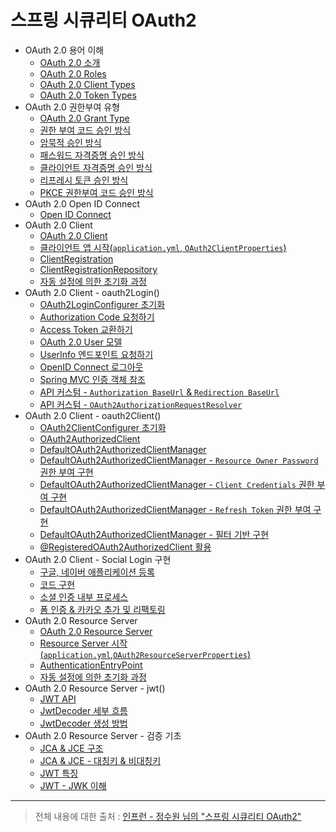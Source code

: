 # 스프링 시큐리티 OAuth2

- OAuth 2.0 용어 이해
  - [OAuth 2.0 소개](https://github.com/genesis12345678/TIL/blob/main/Spring/security/oauth/%EC%9A%A9%EC%96%B4%EC%9D%B4%ED%95%B4/OAuth.md)
  - [OAuth 2.0 Roles](https://github.com/genesis12345678/TIL/blob/main/Spring/security/oauth/%EC%9A%A9%EC%96%B4%EC%9D%B4%ED%95%B4/Roles.md)
  - [OAuth 2.0 Client Types](https://github.com/genesis12345678/TIL/blob/main/Spring/security/oauth/%EC%9A%A9%EC%96%B4%EC%9D%B4%ED%95%B4/ClientTypes.md)
  - [OAuth 2.0 Token Types](https://github.com/genesis12345678/TIL/blob/main/Spring/security/oauth/%EC%9A%A9%EC%96%B4%EC%9D%B4%ED%95%B4/TokenTypes.md)
- OAuth 2.0 권한부여 유형
  - [OAuth 2.0 Grant Type](https://github.com/genesis12345678/TIL/blob/main/Spring/security/oauth/%EA%B6%8C%ED%95%9C%EB%B6%80%EC%97%AC/GrantType.md)
  - [권한 부여 코드 승인 방식](https://github.com/genesis12345678/TIL/blob/main/Spring/security/oauth/%EA%B6%8C%ED%95%9C%EB%B6%80%EC%97%AC/Authorization.md)
  - [암묵적 승인 방식](https://github.com/genesis12345678/TIL/blob/main/Spring/security/oauth/%EA%B6%8C%ED%95%9C%EB%B6%80%EC%97%AC/Implicit.md)
  - [패스워드 자격증명 승인 방식](https://github.com/genesis12345678/TIL/blob/main/Spring/security/oauth/%EA%B6%8C%ED%95%9C%EB%B6%80%EC%97%AC/Password.md)
  - [클라이언트 자격증명 승인 방식](https://github.com/genesis12345678/TIL/blob/main/Spring/security/oauth/%EA%B6%8C%ED%95%9C%EB%B6%80%EC%97%AC/Client.md)
  - [리프레시 토큰 승인 방식](https://github.com/genesis12345678/TIL/blob/main/Spring/security/oauth/%EA%B6%8C%ED%95%9C%EB%B6%80%EC%97%AC/RefreshToken.md)
  - [PKCE 권한부여 코드 승인 방식](https://github.com/genesis12345678/TIL/blob/main/Spring/security/oauth/%EA%B6%8C%ED%95%9C%EB%B6%80%EC%97%AC/PKCE.md)
- OAuth 2.0 Open ID Connect
  - [Open ID Connect](https://github.com/genesis12345678/TIL/blob/main/Spring/security/oauth/OpenID/OpenID.md)
- OAuth 2.0 Client
  - [OAuth 2.0 Client](https://github.com/genesis12345678/TIL/blob/main/Spring/security/oauth/OAuthClient/OAuthClient.md)
  - [클라이언트 앱 시작(`application.yml`, `OAuth2ClientProperties`)](https://github.com/genesis12345678/TIL/blob/main/Spring/security/oauth/OAuthClient/YmlProperties.md)
  - [ClientRegistration](https://github.com/genesis12345678/TIL/blob/main/Spring/security/oauth/OAuthClient/ClientRegistration.md)
  - [ClientRegistrationRepository](https://github.com/genesis12345678/TIL/blob/main/Spring/security/oauth/OAuthClient/ClientRegistrationRepository.md)
  - [자동 설정에 의한 초기화 과정](https://github.com/genesis12345678/TIL/blob/main/Spring/security/oauth/OAuthClient/AutoConfig.md)
- OAuth 2.0 Client - oauth2Login()
  - [OAuth2LoginConfigurer 초기화](https://github.com/genesis12345678/TIL/blob/main/Spring/security/oauth/OAuth2Login/OAuth2LoginConfigurer.md)
  - [Authorization Code 요청하기](https://github.com/genesis12345678/TIL/blob/main/Spring/security/oauth/OAuth2Login/Authorization%20Code.md)
  - [Access Token 교환하기](https://github.com/genesis12345678/TIL/blob/main/Spring/security/oauth/OAuth2Login/Access%20Token.md)
  - [OAuth 2.0 User 모델](https://github.com/genesis12345678/TIL/blob/main/Spring/security/oauth/OAuth2Login/OAuthUser.md)
  - [UserInfo 엔드포인트 요청하기](https://github.com/genesis12345678/TIL/blob/main/Spring/security/oauth/OAuth2Login/UserInfo.md)
  - [OpenID Connect 로그아웃](https://github.com/genesis12345678/TIL/blob/main/Spring/security/oauth/OAuth2Login/OpenID%20Connect%20%EB%A1%9C%EA%B7%B8%EC%95%84%EC%9B%83.md)
  - [Spring MVC 인증 객체 참조](https://github.com/genesis12345678/TIL/blob/main/Spring/security/oauth/OAuth2Login/Spring%20MVC%20%EC%9D%B8%EC%A6%9D%20%EA%B0%9D%EC%B2%B4%20%EC%B0%B8%EC%A1%B0.md)
  - [API 커스텀 - `Authorization BaseUrl` & `Redirection BaseUrl`](https://github.com/genesis12345678/TIL/blob/main/Spring/security/oauth/OAuth2Login/API%EC%BB%A4%EC%8A%A4%ED%85%801.md)
  - [API 커스텀 - `OAuth2AuthorizationRequestResolver`](https://github.com/genesis12345678/TIL/blob/main/Spring/security/oauth/OAuth2Login/API%EC%BB%A4%EC%8A%A4%ED%85%802.md)
- OAuth 2.0 Client - oauth2Client()
  - [OAuth2ClientConfigurer 초기화](https://github.com/genesis12345678/TIL/blob/main/Spring/security/oauth/OAuth2Client/OAuth2ClientConfigurer.md)
  - [OAuth2AuthorizedClient](https://github.com/genesis12345678/TIL/blob/main/Spring/security/oauth/OAuth2Client/OAuth2AuthorizedClient.md)
  - [DefaultOAuth2AuthorizedClientManager](https://github.com/genesis12345678/TIL/blob/main/Spring/security/oauth/OAuth2Client/DefaultOAuth2AuthorizedClientManager.md)
  - [DefaultOAuth2AuthorizedClientManager - `Resource Owner Password` 권한 부여 구현](https://github.com/genesis12345678/TIL/blob/main/Spring/security/oauth/OAuth2Client/Resource%20Owner%20Password.md)
  - [DefaultOAuth2AuthorizedClientManager - `Client Credentials` 권한 부여 구현](https://github.com/genesis12345678/TIL/blob/main/Spring/security/oauth/OAuth2Client/Client%20Credentials.md)
  - [DefaultOAuth2AuthorizedClientManager - `Refresh Token` 권한 부여 구현](https://github.com/genesis12345678/TIL/blob/main/Spring/security/oauth/OAuth2Client/Refresh%20Token.md)
  - [DefaultOAuth2AuthorizedClientManager - 필터 기반 구현](https://github.com/genesis12345678/TIL/blob/main/Spring/security/oauth/OAuth2Client/Filter.md)
  - [@RegisteredOAuth2AuthorizedClient 활용](https://github.com/genesis12345678/TIL/blob/main/Spring/security/oauth/OAuth2Client/%40RegisteredOAuth2AuthorizedClient.md)
- OAuth 2.0 Client - Social Login 구현
  - [구글, 네이버 애플리케이션 등록](https://github.com/genesis12345678/TIL/blob/main/Spring/security/oauth/SocialLogin/Google_Naver.md)
  - [코드 구현](https://github.com/genesis12345678/TIL/blob/main/Spring/security/oauth/SocialLogin/code/Main.md)
  - [소셜 인증 내부 프로세스](https://github.com/genesis12345678/TIL/blob/main/Spring/security/oauth/SocialLogin/Process.md)
  - [폼 인증 & 카카오 추가 및 리팩토링](https://github.com/genesis12345678/TIL/blob/main/Spring/security/oauth/SocialLogin/Kakao/Main.md)
- OAuth 2.0 Resource Server
  - [OAuth 2.0 Resource Server](https://github.com/genesis12345678/TIL/blob/main/Spring/security/oauth/ResourceServer/Resource%20Server.md)
  - [Resource Server 시작(`application.yml`,`OAuth2ResourceServerProperties`)](https://github.com/genesis12345678/TIL/blob/main/Spring/security/oauth/ResourceServer/Properties.md)
  - [AuthenticationEntryPoint](https://github.com/genesis12345678/TIL/blob/main/Spring/security/oauth/ResourceServer/AuthenticationEntryPoint.md)
  - [자동 설정에 의한 초기화 과정](https://github.com/genesis12345678/TIL/blob/main/Spring/security/oauth/ResourceServer/%EC%9E%90%EB%8F%99%EC%84%A4%EC%A0%95%EC%B4%88%EA%B8%B0%ED%99%94.md)
- OAuth 2.0 Resource Server - jwt()
  - [JWT API](https://github.com/genesis12345678/TIL/blob/main/Spring/security/oauth/ResourceServer/jwt.md)
  - [JwtDecoder 세부 흐름](https://github.com/genesis12345678/TIL/blob/main/Spring/security/oauth/ResourceServer/Decoder%ED%9D%90%EB%A6%84.md)
  - [JwtDecoder 생성 방법](https://github.com/genesis12345678/TIL/blob/main/Spring/security/oauth/ResourceServer/Decoder%EC%83%9D%EC%84%B1.md)
- OAuth 2.0 Resource Server - 검증 기초
  - [JCA & JCE 구조](https://github.com/genesis12345678/TIL/blob/main/Spring/security/oauth/%EA%B2%80%EC%A6%9D%EA%B8%B0%EC%B4%88/JCAJCE.md)
  - [JCA & JCE - 대칭키 & 비대칭키](https://github.com/genesis12345678/TIL/blob/main/Spring/security/oauth/%EA%B2%80%EC%A6%9D%EA%B8%B0%EC%B4%88/%EB%B9%84%EB%8C%80%EC%B9%AD%ED%82%A4.md)
  - [JWT 특징](https://github.com/genesis12345678/TIL/blob/main/Spring/security/oauth/%EA%B2%80%EC%A6%9D%EA%B8%B0%EC%B4%88/JWT.md)
  - [JWT - JWK 이해](https://github.com/genesis12345678/TIL/blob/main/Spring/security/oauth/%EA%B2%80%EC%A6%9D%EA%B8%B0%EC%B4%88/JWK.md)
---

> 전체 내용에 대한 출처 : [인프런 - 정수원 님의 "스프링 시큐리티 OAuth2"](https://www.inflearn.com/course/%EC%A0%95%EC%88%98%EC%9B%90-%EC%8A%A4%ED%94%84%EB%A7%81-%EC%8B%9C%ED%81%90%EB%A6%AC%ED%8B%B0/dashboard)